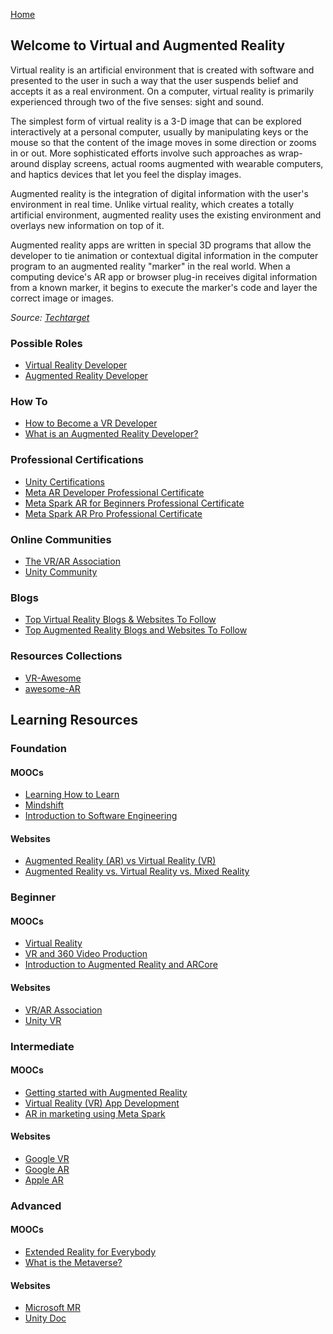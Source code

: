 [Home](index.md)
## Welcome to Virtual and Augmented Reality

Virtual reality is an artificial environment that is created with software and presented to the user in such a way that the user suspends belief and accepts it as a real environment. On a computer, virtual reality is primarily experienced through two of the five senses: sight and sound.

The simplest form of virtual reality is a 3-D image that can be explored interactively at a personal computer, usually by manipulating keys or the mouse so that the content of the image moves in some direction or zooms in or out. More sophisticated efforts involve such approaches as wrap-around display screens, actual rooms augmented with wearable computers, and haptics devices that let you feel the display images.

Augmented reality is the integration of digital information with the user's environment in real time. Unlike virtual reality, which creates a totally artificial environment, augmented reality uses the existing environment and overlays new information on top of it.

Augmented reality apps are written in special 3D programs that allow the developer to tie animation or contextual digital information in the computer program to an augmented reality "marker" in the real world. When a computing device's AR app or browser plug-in receives digital information from a known marker, it begins to execute the marker's code and layer the correct image or images.

*Source: [Techtarget](https://whatis.techtarget.com/definition/virtual-reality)*

### Possible Roles

- [Virtual Reality Developer](https://hired.com/job-roles/ar-vr-engineer)
- [Augmented Reality Developer](https://hired.com/job-roles/ar-vr-engineer)

### How To

- [How to Become a VR Developer](https://blog.udemy.com/how-to-become-a-vr-developer/)
- [What is an Augmented Reality Developer?](https://aloa.co/blog/what-is-an-augmented-reality-developer)

### Professional Certifications

- [Unity Certifications](https://certification.unity.com/)
- [Meta AR Developer Professional Certificate](https://www.coursera.org/professional-certificates/meta-ar-developer)
- [Meta Spark AR for Beginners Professional Certificate](https://www.edx.org/professional-certificate/meta-spark-ar-for-beginners)
- [Meta Spark AR Pro Professional Certificate](https://www.edx.org/certificates/professional-certificate/meta-spark-ar-pro)

### Online Communities

- [The VR/AR Association](http://www.thevrara.com/)
- [Unity Community](https://unity.com/community)

### Blogs

- [Top Virtual Reality Blogs & Websites To Follow](https://blog.feedspot.com/virtual_reality_blogs/)
- [Top Augmented Reality Blogs and Websites To Follow](https://blog.feedspot.com/augmented_reality_blogs/)

### Resources Collections

- [VR-Awesome](https://github.com/Vytek/VR-Awesome)
- [awesome-AR](https://github.com/kidult00/awesome-AR)

## Learning Resources

### Foundation

#### MOOCs

- [Learning How to Learn](https://www.coursera.org/learn/learning-how-to-learn)
- [Mindshift](https://www.coursera.org/learn/mindshift)
- [Introduction to Software Engineering](https://www.coursera.org/learn/introduction-to-software-engineering)

#### Websites

- [Augmented Reality (AR) vs Virtual Reality (VR)](https://www.guru99.com/difference-between-ar-vr.html)
- [Augmented Reality vs. Virtual Reality vs. Mixed Reality](https://www.toptal.com/designers/ui/augmented-reality-vs-virtual-reality-vs-mixed-reality)

### Beginner

#### MOOCs

- [Virtual Reality](https://www.coursera.org/specializations/virtual-reality)
- [VR and 360 Video Production](https://www.coursera.org/learn/360-vr-video-production)
- [Introduction to Augmented Reality and ARCore](https://www.coursera.org/learn/ar)

#### Websites

- [VR/AR Association](https://www.thevrara.com/)
- [Unity VR](https://learn.unity.com/course/create-with-vr)

### Intermediate

#### MOOCs

- [Getting started with Augmented Reality](https://www.coursera.org/learn/augmented-reality)
- [Virtual Reality (VR) App Development](https://www.edx.org/certificates/professional-certificate/ucsandiegox-virtual-reality-app-development)
- [AR in marketing using Meta Spark](https://www.coursera.org/learn/ar-in-marketing-using-meta-spark-specialization)

#### Websites

- [Google VR](https://developers.google.com/vr/)
- [Google AR](https://developers.google.com/ar/)
- [Apple AR](https://developer.apple.com/augmented-reality/)

### Advanced

#### MOOCs

- [Extended Reality for Everybody](https://www.coursera.org/specializations/extended-reality-for-everybody)
- [What is the Metaverse?](https://www.coursera.org/learn/what-is-the-metaverse)

#### Websites

- [Microsoft MR](https://developer.microsoft.com/en-us/mixed-reality/)
- [Unity Doc](https://docs.unity3d.com/Manual/index.html)
